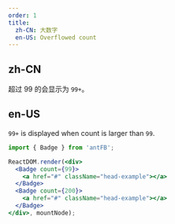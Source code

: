 ```yaml
---
order: 1
title:
  zh-CN: 大数字
  en-US: Overflowed count
---
```


## zh-CN

超过 99 的会显示为 `99+`。

## en-US

`99+` is displayed when count is larger than `99`.

````jsx
import { Badge } from 'antFB';

ReactDOM.render(<div>
  <Badge count={99}>
    <a href="#" className="head-example"></a>
  </Badge>
  <Badge count={200}>
    <a href="#" className="head-example"></a>
  </Badge>
</div>, mountNode);
````
